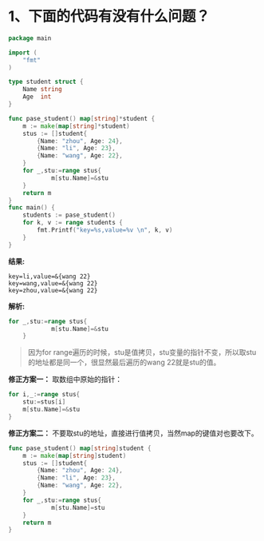 # 1、下面的代码有没有什么问题？
```go
package main

import (
	"fmt"
)

type student struct {
	Name string
	Age  int
}

func pase_student() map[string]*student {
	m := make(map[string]*student)
	stus := []student{
		{Name: "zhou", Age: 24},
		{Name: "li", Age: 23},
		{Name: "wang", Age: 22},
	}
	for _,stu:=range stus{
			m[stu.Name]=&stu
	}
	return m
}
func main() {
	students := pase_student()
	for k, v := range students {
		fmt.Printf("key=%s,value=%v \n", k, v)
	}
}
```
**结果:**
```shell
key=li,value=&{wang 22} 
key=wang,value=&{wang 22} 
key=zhou,value=&{wang 22} 
```
**解析:**
```go
for _,stu:=range stus{
			m[stu.Name]=&stu
	}
```
> 因为for range遍历的时候，stu是值拷贝，stu变量的指针不变，所以取stu的地址都是同一个，很显然最后遍历的wang 22就是stu的值。

**修正方案一：**
取数组中原始的指针：
```go
for i,_:=range stus{
	stu:=stus[i]
	m[stu.Name]=&stu
}
```
**修正方案二：**
不要取stu的地址，直接进行值拷贝，当然map的键值对也要改下。
```go
func pase_student() map[string]student {
	m := make(map[string]student)
	stus := []student{
		{Name: "zhou", Age: 24},
		{Name: "li", Age: 23},
		{Name: "wang", Age: 22},
	}
	for _,stu:=range stus{
			m[stu.Name]=stu
	}
	return m
}
```